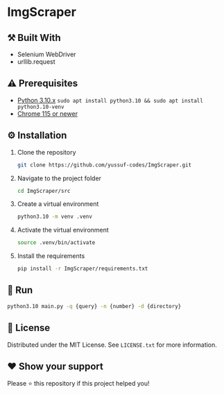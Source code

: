 # ImgScraper

## ⚒️ Built With

* Selenium WebDriver
* urllib.request

## ⚠️ Prerequisites

* [Python 3.10.x](https://www.python.org/downloads/release/python-31011/) `sudo apt install python3.10 && sudo apt install python3.10-venv`
* [Chrome 115 or newer](https://www.google.com/chrome/)

## ⚙️ Installation

1. Clone the repository

    ```bash
    git clone https://github.com/yussuf-codes/ImgScraper.git
    ```

2. Navigate to the project folder

    ```bash
    cd ImgScraper/src
    ```

3. Create a virtual environment

    ```bash
    python3.10 -m venv .venv
    ```

4. Activate the virtual environment

    ```bash
    source .venv/bin/activate
    ```

5. Install the requirements

    ```bash
    pip install -r ImgScraper/requirements.txt
    ```

## 🚀 Run

```bash
python3.10 main.py -q {query} -n {number} -d {directory}
```

## 📄 License

Distributed under the MIT License. See `LICENSE.txt` for more information.

## ❤️ Show your support

Please ⭐️ this repository if this project helped you!
